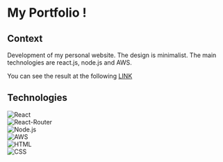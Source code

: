 # My Portfolio !

## Context

Development of my personal website.
The design is minimalist.
The main technologies are react.js, node.js and AWS.

You can see the result at the following [LINK](https://www.joska-gyuricza.fr/)

## Technologies

![React](https://img.shields.io/badge/React-20232A?style=for-the-badge&logo=react&logoColor=61DAFB) <br>
![React-Router](https://img.shields.io/badge/React_Router-CA4245?style=for-the-badge&logo=react-router&logoColor=white) <br>
![Node.js](https://img.shields.io/badge/Node.js-43853D?style=for-the-badge&logo=node.js&logoColor=white) <br>
![AWS](https://img.shields.io/badge/Amazon_AWS-232F3E?style=for-the-badge&logo=amazon-aws&logoColor=white) <br>
![HTML](https://img.shields.io/badge/HTML-239120?style=for-the-badge&logo=html5&logoColor=white) <br>
![CSS](https://img.shields.io/badge/CSS-239120?&style=for-the-badge&logo=css3&logoColor=white)






